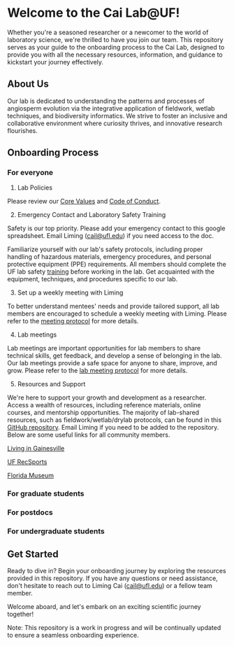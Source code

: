 # Welcome to the Cai Lab@UF! 

Whether you're a seasoned researcher or a newcomer to the world of laboratory science, we're thrilled to have you join our team. This repository serves as your guide to the onboarding process to the Cai Lab, designed to provide you with all the necessary resources, information, and guidance to kickstart your journey effectively.

## About Us

Our lab is dedicated to understanding the patterns and processes of angiosperm evolution via the integrative application of fieldwork, wetlab techniques, and biodiversity informatics. We strive to foster an inclusive and collaborative environment where curiosity thrives, and innovative research flourishes.

## Onboarding Process

### For everyone
1. Lab Policies

Please review our [Core Values](https://github.com/Cai-group/Onboarding/blob/main/CORE_VALUES.md) and [Code of Conduct](https://github.com/Cai-group/Onboarding/blob/main/CODE_OF_CONDUCT.md). 

2. Emergency Contact and Laboratory Safety Training

Safety is our top priority. Please add your emergency contact to this google spreadsheet. Email Liming (cail@ufl.edu) if you need access to the doc.

Familiarize yourself with our lab's safety protocols, including proper handling of hazardous materials, emergency procedures, and personal protective equipment (PPE) requirements. All members should complete the UF lab safety [training](https://www.ehs.ufl.edu/training/) before working in the lab. Get acquainted with the equipment, techniques, and procedures specific to our lab. 

3. Set up a weekly meeting with Liming

To better understand mentees' needs and provide tailored support, all lab members are encouraged to schedule a weekly meeting with Liming. Please refer to the [meeting protocol](/Weekly_meeting_w_Liming.md) for more details.

4. Lab meetings

Lab meetings are important opportunities for lab members to share technical skills, get feedback, and develop a sense of belonging in the lab. Our lab meetings provide a safe space for anyone to share, improve, and grow. Please refer to the [lab meeting protocol](https://github.com/Cai-group/Onboarding/blob/main/Lab-meetings.md) for more details.
  
5. Resources and Support

We're here to support your growth and development as a researcher. Access a wealth of resources, including reference materials, online courses, and mentorship opportunities. The majority of lab-shared resources, such as fieldwork/wetlab/drylab protocols, can be found in this [GitHub repository](https://github.com/Cai-group/Protocols). Email Liming if you need to be added to the repository. Below are some useful links for all community members.

[Living in Gainesville](https://www.visitgainesville.com/)

[UF RecSports](https://recsports.ufl.edu/)

[Florida Museum](https://www.floridamuseum.ufl.edu/)

### For graduate students

### For postdocs

### For undergraduate students


## Get Started
Ready to dive in? Begin your onboarding journey by exploring the resources provided in this repository. If you have any questions or need assistance, don't hesitate to reach out to Liming Cai (cail@ufl.edu) or a fellow team member.

Welcome aboard, and let's embark on an exciting scientific journey together!

Note: This repository is a work in progress and will be continually updated to ensure a seamless onboarding experience.




